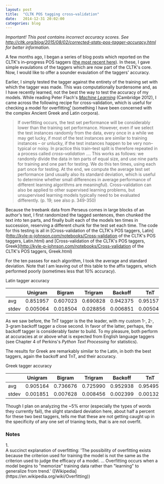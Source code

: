 ```yaml
---
layout: post
title:  "CLTK POS tagging cross–validation"
date:   2014-12-31 20:02:00
categories: blog
---
```


*Important! This post contains incorrect accuracy scores. See <http://cltk.org/blog/2015/08/02/corrected-stats-pos-tagger-accuracy.html> for better information.*

A few months ago, I began a series of blog posts which reported on the CLTK's in–progress POS taggers ([the most recent here](http://kyle-p-johnson.com/blog/2014/10/27/affix-pos-tagging-with-cltk.html)). In these, I gave simple evaulations of the taggers which are now part of the CLTK's core. Now, I would like to offer a sounder evaulation of the taggers' accuracy.

Earlier, I simply tested the tagger against the entirety of the training set with which the tagger was made. This was computationally burdensome and, as I have recently learned, not the best the way to test the accuracy of my models. While reading Peter Flach's [*Machine Learning*](http://www.amazon.com/Machine-Learning-Science-Algorithms-Sense/dp/1107422221/ref=sr_1_1) (Cambridge 2012), I came across the following recipe for cross-validation, which is useful for checking a model for overfitting[¹](#1) (something I have been concerned with the complex Ancient Greek and Latin corpora).

> If overfitting occurs, the test set performance will be considerably lower than the training set performance. However, even if we select the test instances randomly from the data, every once in a while we may get lucky, if most of the test instances are similar to training instances – or unlucky, if the test instances happen to be very non–typical or noisy. In practice this train–test split is therefore repeated in a process called *cross–validation* …. This works as follows: we randomly divide the data in ten parts of equal size, and use nine parts for training and one part for testing. We do this ten times, using each part once for testing. At the end, we compute the average test set performance (and usually also its standard deviation, which is useful to determine whether small differences in average performance of different learning algorithms are meaningful). Cross–validation can also be applied to other supervised learning problems, but unsupervised learning models typically need to be evaluated differently. (p. 19; see also p. 349-350)

Because the treebank data from Perseus comes in large blocks of an author's text, I first randomized the tagged sentences, then chunked the text into ten parts, and finally built each of the models ten times in succession, reserving a different chunk for the test set each time. The code for this testing is all in [Cross-validation of the CLTK's POS taggers, Latin](http://kyle-p-johnson.com/notebooks/Cross-validation of the CLTK's POS taggers, Latin.html) and [Cross-validation of the CLTK's POS taggers, Greek](http://kyle-p-johnson.com/notebooks/Cross-validation of the CLTK's POS taggers, Greek.html)

For the ten passes for each algorithm, I took the average and standard deviation. Note that I am leaving out of this table to the affix taggers, which performed poorly (sometimes less that 10% accuracy).

<div class="panel panel-default">
  <!-- Default panel contents -->
  <div class="panel-heading"> Latin tagger accuracy</div>
  <!-- Table -->
  <table class="table">
    <thead>
      <tr>
      	<th></th>
        <th>Unigram</th>
        <th>Bigram</th>
        <th>Trigram</th>
        <th>Backoff</th>
        <th>TnT</th>
      </tr>
    </thead>
    <tbody>
      <tr>
      	<td>avg</td>
        <td>0.851957</td>
        <td>0.607023</td>
        <td>0.690828</td>
        <td>0.942375</td>
        <td>0.951578</td>
      </tr>
      <tr>
      	<td>stdev</td>
        <td>0.005064</td>
        <td>0.018504</td>
        <td>0.028856</td>
        <td>0.006851</td>
        <td>0.005047</td>
      </tr>
    </tbody>
  </table>
</div>

As we saw before, the TnT tagger is the the leader, with my custom 1-, 2-, 3-gram backoff tagger a close second. In favor of the latter, perhaps, the backoff tagger is considerably faster to build. To my pleasure, both perform at accuracies at or above what is expected from English language taggers (see Chapter 4 of Perkins's *Python Text Processing* for statistics).

The results for Greek are remarkably similar to the Latin, in both the best taggers, again the backoff and TnT, and their accuracy.

<div class="panel panel-default">
  <!-- Default panel contents -->
  <div class="panel-heading"> Greek tagger accuracy</div>
  <!-- Table -->
  <table class="table">
    <thead>
      <tr>
      	<th></th>
        <th>Unigram</th>
        <th>Bigram</th>
        <th>Trigram</th>
        <th>Backoff</th>
        <th>TnT</th>
      </tr>
    </thead>
    <tbody>
      <tr>
      	<td>avg</td>
        <td>0.905164</td>
        <td>0.736676</td>
        <td>0.725990</td>
        <td>0.952938</td>
        <td>0.954957</td>
      </tr>
      <tr>
      	<td>stdev</td>
        <td>0.001851</td>
        <td>0.007628</td>
        <td>0.008456</td>
        <td>0.002399</td>
        <td>0.001321</td>
      </tr>
    </tbody>
  </table>
</div>

Though I plan on analyzing the ~5% error (especially the types of words they currently fail), the slight standard deviation here, about half a percent for these two best taggers, tells me that these are not getting caught up in the specificity of any one set of trianing texts, that is are not overfit.


### Notes
<div id="1">1.</div>A succinct explanation of overfitting: 'The possibility of overfitting exists because the criterion used for training the model is not the same as the criterion used to judge the efficacy of a model. … Overfitting occurs when a model begins to "memorize" training data rather than "learning" to generalize from trend.' ([Wikipedia](https://en.wikipedia.org/wiki/Overfitting))

